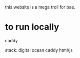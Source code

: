 this website is a mega troll for bae.

# to run locally
   
caddy


stack:
digital ocean
caddy
html/js

